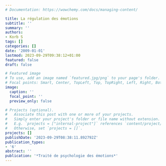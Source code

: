 ```yaml
---
# Documentation: https://wowchemy.com/docs/managing-content/

title: La régulation des émotions
subtitle: ''
summary: ''
authors:
- Korb S
tags: []
categories: []
date: '2009-01-01'
lastmod: 2023-09-29T09:38:12+01:00
featured: false
draft: false

# Featured image
# To use, add an image named `featured.jpg/png` to your page's folder.
# Focal points: Smart, Center, TopLeft, Top, TopRight, Left, Right, BottomLeft, Bottom, BottomRight.
image:
  caption: ''
  focal_point: ''
  preview_only: false

# Projects (optional).
#   Associate this post with one or more of your projects.
#   Simply enter your project's folder or file name without extension.
#   E.g. `projects = ["internal-project"]` references `content/project/deep-learning/index.md`.
#   Otherwise, set `projects = []`.
projects: []
publishDate: '2023-09-29T08:38:11.892792Z'
publication_types:
- '6'
abstract: ''
publication: '*Traité de psychologie des émotions*'
---
```

